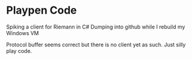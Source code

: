 Playpen Code
============

Spiking a client for Riemann in C#
Dumping into github while I rebuild my Windows VM

Protocol buffer seems correct but there is no client yet as such.  Just silly play code.